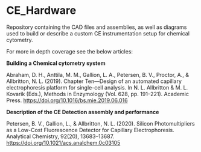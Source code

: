 # CE_Hardware

Repository containing the CAD files and assemblies, as well as diagrams used to build or describe a custom CE instrumentation setup for chemical cytometry. 

For more in depth coverage see the below articles:

**Building a Chemical cytometry system**

  Abraham, D. H., Anttila, M. M., Gallion, L. A., Petersen, B. V., Proctor, A., & Allbritton, N. L. (2019). Chapter Ten—Design of an automated capillary electrophoresis platform for single-cell analysis. In N. L. Allbritton & M. L. Kovarik (Eds.), Methods in Enzymology (Vol. 628, pp. 191–221). Academic Press. https://doi.org/10.1016/bs.mie.2019.06.016

**Description of the CE Detection assembly and performance**

  Petersen, B. V., Gallion, L., & Allbritton, N. L. (2020). Silicon Photomultipliers as a Low-Cost Fluorescence Detector for Capillary Electrophoresis. Analytical Chemistry, 92(20), 13683–13687. https://doi.org/10.1021/acs.analchem.0c03105

